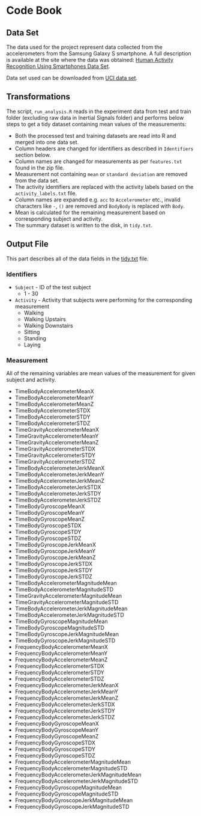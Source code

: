 # Code Book

## Data Set

The data used for the project represent data collected from the accelerometers from the Samsung Galaxy S smartphone. A full description is available at the site where the data was obtained: [Human Activity Recognition Using Smartphones Data Set](http://archive.ics.uci.edu/ml/datasets/Human+Activity+Recognition+Using+Smartphones).

Data set used can be downloaded from [UCI data set](https://d396qusza40orc.cloudfront.net/getdata%2Fprojectfiles%2FUCI%20HAR%20Dataset.zip).

## Transformations

The script, `run_analysis.R` reads in the experiment data from test and train folder (excluding raw data in Inertial Signals folder) and performs below steps to get a tidy dataset containing mean values of the measurements:

- Both the processed test and training datasets are read into R and merged into one data set.
- Column headers are changed for identifiers as described in `Identifiers` section below.
- Column names are changed for measurements as per `features.txt` found in the zip file.
- Measurement not containing `mean` or `standard deviation` are removed from the data set.
- The activity identifiers are replaced with the activity labels based on the `activity_labels.txt` file.
- Column names are expanded e.g. `acc` to `Accelerometer` etc., invalid characters like `-`, `()` are removed and `BodyBody` is replaced with `Body`.
- Mean is calculated for the remaining measurement based on corresponding subject and activity.
- The summary dataset is written to the disk, in `tidy.txt`.

## Output File

This part describes all of the data fields in the [tidy.txt](tidy.txt) file.

### Identifiers

- `Subject` - ID of the test subject
  - 1 - 30
- `Activity` - Activity that subjects were performing for the corresponding measurement
  - Walking
  - Walking Upstairs
  - Walking Downstairs
  - Sitting
  - Standing
  - Laying


### Measurement

All of the remaining variables are mean values of the measurement for given subject and activity.


- TimeBodyAccelerometerMeanX
- TimeBodyAccelerometerMeanY
- TimeBodyAccelerometerMeanZ
- TimeBodyAccelerometerSTDX
- TimeBodyAccelerometerSTDY
- TimeBodyAccelerometerSTDZ
- TimeGravityAccelerometerMeanX
- TimeGravityAccelerometerMeanY
- TimeGravityAccelerometerMeanZ
- TimeGravityAccelerometerSTDX
- TimeGravityAccelerometerSTDY
- TimeGravityAccelerometerSTDZ
- TimeBodyAccelerometerJerkMeanX
- TimeBodyAccelerometerJerkMeanY
- TimeBodyAccelerometerJerkMeanZ
- TimeBodyAccelerometerJerkSTDX
- TimeBodyAccelerometerJerkSTDY
- TimeBodyAccelerometerJerkSTDZ
- TimeBodyGyroscopeMeanX
- TimeBodyGyroscopeMeanY
- TimeBodyGyroscopeMeanZ
- TimeBodyGyroscopeSTDX
- TimeBodyGyroscopeSTDY
- TimeBodyGyroscopeSTDZ
- TimeBodyGyroscopeJerkMeanX
- TimeBodyGyroscopeJerkMeanY
- TimeBodyGyroscopeJerkMeanZ
- TimeBodyGyroscopeJerkSTDX
- TimeBodyGyroscopeJerkSTDY
- TimeBodyGyroscopeJerkSTDZ
- TimeBodyAccelerometerMagnitudeMean
- TimeBodyAccelerometerMagnitudeSTD
- TimeGravityAccelerometerMagnitudeMean
- TimeGravityAccelerometerMagnitudeSTD
- TimeBodyAccelerometerJerkMagnitudeMean
- TimeBodyAccelerometerJerkMagnitudeSTD
- TimeBodyGyroscopeMagnitudeMean
- TimeBodyGyroscopeMagnitudeSTD
- TimeBodyGyroscopeJerkMagnitudeMean
- TimeBodyGyroscopeJerkMagnitudeSTD
- FrequencyBodyAccelerometerMeanX
- FrequencyBodyAccelerometerMeanY
- FrequencyBodyAccelerometerMeanZ
- FrequencyBodyAccelerometerSTDX
- FrequencyBodyAccelerometerSTDY
- FrequencyBodyAccelerometerSTDZ
- FrequencyBodyAccelerometerJerkMeanX
- FrequencyBodyAccelerometerJerkMeanY
- FrequencyBodyAccelerometerJerkMeanZ
- FrequencyBodyAccelerometerJerkSTDX
- FrequencyBodyAccelerometerJerkSTDY
- FrequencyBodyAccelerometerJerkSTDZ
- FrequencyBodyGyroscopeMeanX
- FrequencyBodyGyroscopeMeanY
- FrequencyBodyGyroscopeMeanZ
- FrequencyBodyGyroscopeSTDX
- FrequencyBodyGyroscopeSTDY
- FrequencyBodyGyroscopeSTDZ
- FrequencyBodyAccelerometerMagnitudeMean
- FrequencyBodyAccelerometerMagnitudeSTD
- FrequencyBodyAccelerometerJerkMagnitudeMean
- FrequencyBodyAccelerometerJerkMagnitudeSTD
- FrequencyBodyGyroscopeMagnitudeMean
- FrequencyBodyGyroscopeMagnitudeSTD
- FrequencyBodyGyroscopeJerkMagnitudeMean
- FrequencyBodyGyroscopeJerkMagnitudeSTD
